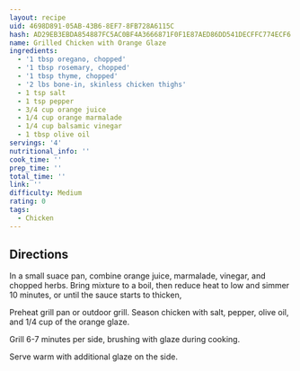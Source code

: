 ```yaml
---
layout: recipe
uid: 4698D891-05AB-43B6-8EF7-8FB728A6115C
hash: AD29EB3EBDA854887FC5AC0BF4A3666871F0F1E87AED86DD541DECFFC774ECF6
name: Grilled Chicken with Orange Glaze
ingredients:
  - '1 tbsp oregano, chopped'
  - '1 tbsp rosemary, chopped'
  - '1 tbsp thyme, chopped'
  - '2 lbs bone-in, skinless chicken thighs'
  - 1 tsp salt
  - 1 tsp pepper
  - 3/4 cup orange juice
  - 1/4 cup orange marmalade
  - 1/4 cup balsamic vinegar
  - 1 tbsp olive oil
servings: '4'
nutritional_info: ''
cook_time: ''
prep_time: ''
total_time: ''
link: ''
difficulty: Medium
rating: 0
tags:
  - Chicken
---
```


## Directions

In a small suace pan, combine orange juice, marmalade, vinegar, and chopped herbs. Bring mixture to a boil, then reduce heat to low and simmer 10 minutes, or until the sauce starts to thicken,

Preheat grill pan or outdoor grill. Season chicken with salt, pepper, olive oil, and 1/4 cup of the orange glaze.

Grill 6-7 minutes per side, brushing with glaze during cooking.

Serve warm with additional glaze on the side.
